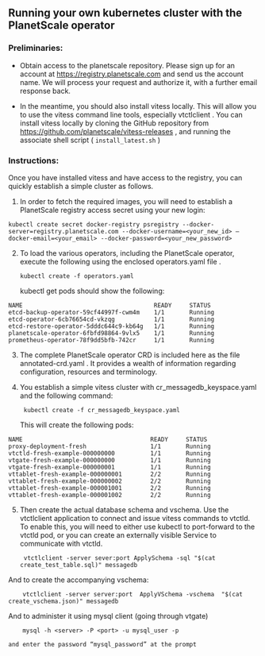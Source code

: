 ## Running your own kubernetes cluster with the PlanetScale operator

### Preliminaries:
* Obtain access to the planetscale repository.   Please sign up for an account at https://registry.planetscale.com and send us the account name. We will process your request and authorize it, with a further email response back.

* In the meantime, you should also install vitess locally.  This will allow you to use the vitess command line tools, especially vtctlclient .
You can install vitess locally by cloning the GitHub repository from  https://github.com/planetscale/vitess-releases , and running the associate shell script ( `install_latest.sh` )

### Instructions:
Once you have installed vitess and have access to the registry, you can quickly establish a simple cluster as follows. 

1. In order to fetch the required images, you will need to establish a PlanetScale registry access secret using your new login:
```
kubectl create secret docker-registry psregistry --docker-server=registry.planetscale.com --docker-username=<your_new_id> —docker-email=<your_email> --docker-password=<your_new_password>
```

2.  To load the various operators, including the PlanetScale operator, execute the following using the enclosed operators.yaml	file .
	
		kubectl create -f operators.yaml

	kubectl get pods  should show the following:

```
NAME                                     READY     STATUS 
etcd-backup-operator-59cf44997f-cwm4m    1/1       Running
etcd-operator-6cb76654cd-vkzqg           1/1       Running
etcd-restore-operator-5dddc644c9-kb64g   1/1       Running
planetscale-operator-6fbfd98864-9vlx5    1/1       Running
prometheus-operator-78f9dd5bfb-742cr     1/1       Running
```

3. The complete PlanetScale operator CRD is included here as the file annotated-crd.yaml .  It provides a wealth of information regarding configuration, resources and terminology.

4. You establish a simple vitess cluster with cr_messagedb_keyspace.yaml and the following command:

		kubectl create -f cr_messagedb_keyspace.yaml

	This will create the following pods:

```
NAME                                    READY     STATUS 
proxy-deployment-fresh                  1/1       Running
vtctld-fresh-example-000000000          1/1       Running
vtgate-fresh-example-000000000          1/1       Running
vtgate-fresh-example-000000001          1/1       Running
vttablet-fresh-example-000000001        2/2       Running
vttablet-fresh-example-000000002        2/2       Running
vttablet-fresh-example-000001001        2/2       Running
vttablet-fresh-example-000001002        2/2       Running
```

5. Then create the actual database schema and vschema.  Use the vtctlclient application to connect and issue vitess commands to vtctld.  To enable this, you will need to either use kubectl to port-forward to the vtctld pod, or you can create an externally visible Service to communicate with vtctld.

		vtctlclient -server sever:port ApplySchema -sql "$(cat create_test_table.sql)" messagedb

And to create the accompanying vschema:

		vtctlclient -server server:port  ApplyVSchema -vschema  "$(cat create_vschema.json)" messagedb

And to administer it using mysql client (going through vtgate)

		mysql -h <server> -P <port> -u mysql_user -p
	
    and enter the password “mysql_password” at the prompt


